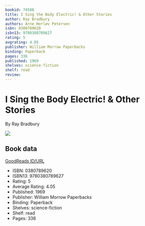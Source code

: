 ```yaml
---
bookid: 74586
title: I Sing the Body Electric! & Other Stories
author: Ray Bradbury
authors: Arne Herløv Petersen
isbn: 0380789620
isbn13: 9780380789627
rating: 5
avgrating: 4.05
publisher: William Morrow Paperbacks
binding: Paperback
pages: 336
published: 1969
shelves: science-fiction
shelf: read
review: 
---
```


# I Sing the Body Electric! & Other Stories

By Ray Bradbury

![](https://i.gr-assets.com/images/S/compressed.photo.goodreads.com/books/1318811480l/74586.jpg)

## Book data

[GoodReads ID/URL](https://www.goodreads.com/book/show/74586)

- ISBN: 0380789620
- ISBN13: 9780380789627
- Rating: 5
- Average Rating: 4.05
- Published: 1969
- Publisher: William Morrow Paperbacks
- Binding: Paperback
- Shelves: science-fiction
- Shelf: read
- Pages: 336

